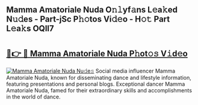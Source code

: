 ## Mamma Amatoriale Nuda O𝚗𝚕yf𝚊ns L𝚎a𝚔ed N𝚞𝚍es - Part-jSc P𝚑𝚘tos Vi𝚍𝚎o - H𝚘𝚝 Part L𝚎a𝚔s OQll7

# <h2><a href="http://kf0li07.oniu.top/?m=Mamma+Amatoriale+Nuda">🔗👉 🔴 Mamma Amatoriale Nuda P𝚑ot𝚘𝚜 V𝚒d𝚎o</a></h2>

[![Mamma Amatoriale Nuda Nu𝚍e𝚜](https://i.imgur.com/0qMVB7G.gif)](http://kf0li07.oniu.top/?m=Mamma+Amatoriale+Nuda)
Social media influencer Mamma Amatoriale Nuda, known for disseminating dance and lifestyle information, featuring presentations and personal blogs. Exceptional dancer Mamma Amatoriale Nuda, famed for their extraordinary skills and accomplishments in the world of dance.  
